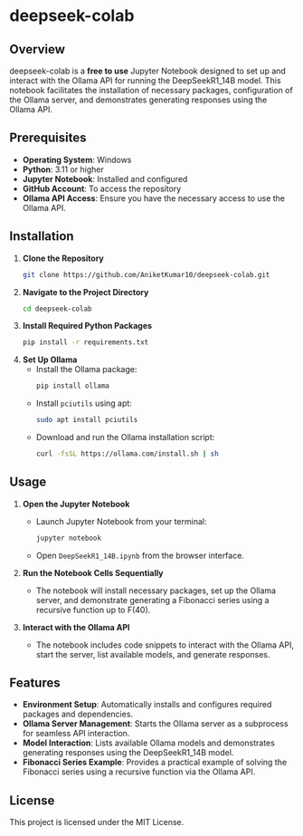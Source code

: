# deepseek-colab

## Overview

deepseek-colab is a **free to use** Jupyter Notebook designed to set up and interact with the Ollama API for running the DeepSeekR1_14B model. This notebook facilitates the installation of necessary packages, configuration of the Ollama server, and demonstrates generating responses using the Ollama API.

## Prerequisites

- **Operating System**: Windows
- **Python**: 3.11 or higher
- **Jupyter Notebook**: Installed and configured
- **GitHub Account**: To access the repository
- **Ollama API Access**: Ensure you have the necessary access to use the Ollama API.

## Installation

1. **Clone the Repository**
    ```bash
    git clone https://github.com/AniketKumar10/deepseek-colab.git
    ```
2. **Navigate to the Project Directory**
    ```bash
    cd deepseek-colab
    ```
3. **Install Required Python Packages**
    ```bash
    pip install -r requirements.txt
    ```
4. **Set Up Ollama**
    - Install the Ollama package:
        ```bash
        pip install ollama
        ```
    - Install `pciutils` using apt:
        ```bash
        sudo apt install pciutils
        ```
    - Download and run the Ollama installation script:
        ```bash
        curl -fsSL https://ollama.com/install.sh | sh
        ```

## Usage

1. **Open the Jupyter Notebook**
    - Launch Jupyter Notebook from your terminal:
        ```bash
        jupyter notebook
        ```
    - Open `DeepSeekR1_14B.ipynb` from the browser interface.

2. **Run the Notebook Cells Sequentially**
    - The notebook will install necessary packages, set up the Ollama server, and demonstrate generating a Fibonacci series using a recursive function up to F(40).

3. **Interact with the Ollama API**
    - The notebook includes code snippets to interact with the Ollama API, start the server, list available models, and generate responses.

## Features

- **Environment Setup**: Automatically installs and configures required packages and dependencies.
- **Ollama Server Management**: Starts the Ollama server as a subprocess for seamless API interaction.
- **Model Interaction**: Lists available Ollama models and demonstrates generating responses using the DeepSeekR1_14B model.
- **Fibonacci Series Example**: Provides a practical example of solving the Fibonacci series using a recursive function via the Ollama API.

## License

This project is licensed under the MIT License.